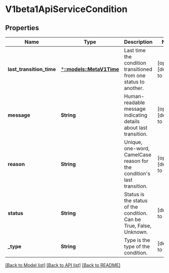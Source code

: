 # V1beta1ApiServiceCondition

## Properties
Name | Type | Description | Notes
------------ | ------------- | ------------- | -------------
**last_transition_time** | [***::models::MetaV1Time**](io.k8s.apimachinery.pkg.apis.meta.v1.Time.md) | Last time the condition transitioned from one status to another. | [optional] [default to null]
**message** | **String** | Human-readable message indicating details about last transition. | [optional] [default to null]
**reason** | **String** | Unique, one-word, CamelCase reason for the condition&#39;s last transition. | [optional] [default to null]
**status** | **String** | Status is the status of the condition. Can be True, False, Unknown. | [default to null]
**_type** | **String** | Type is the type of the condition. | [default to null]

[[Back to Model list]](../README.md#documentation-for-models) [[Back to API list]](../README.md#documentation-for-api-endpoints) [[Back to README]](../README.md)


